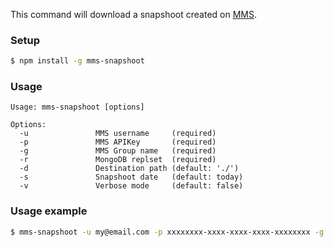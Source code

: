 This command will download a snapshoot created on [MMS](https://mms.mongodb.com/).

### Setup
```sh
$ npm install -g mms-snapshoot
```
### Usage

```
Usage: mms-snapshoot [options]

Options:
  -u               MMS username 	(required)
  -p               MMS APIKey   	(required)
  -g               MMS Group name   (required)
  -r               MongoDB replset  (required)
  -d               Destination path (default: './')
  -s 			   Snapshoot date   (default: today)
  -v 			   Verbose mode     (default: false)
  ```

### Usage example
```sh
$ mms-snapshoot -u my@email.com -p xxxxxxxx-xxxx-xxxx-xxxx-xxxxxxxx -g my-group -r my-replset -s 2015-08-01 -v true -d /home/
```